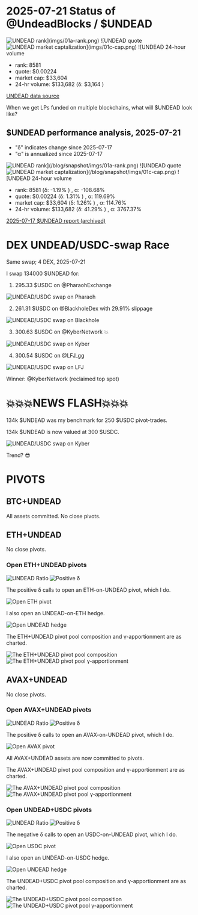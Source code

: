 # 2025-07-21 Status of @UndeadBlocks / $UNDEAD 

![$UNDEAD rank](imgs/01a-rank.png) 
![$UNDEAD quote](imgs/01b-quote.png) 
![$UNDEAD market captalization](imgs/01c-cap.png) 
![$UNDEAD 24-hour volume](imgs/01d-vol.png) 

* rank: 8581 
* quote: $0.00224 
* market cap: $33,604 
* 24-hr volume: $133,682 (δ: $3,164 ) 


[UNDEAD data source](https://www.coingecko.com/en/coins/undead-blocks) 



When we get LPs funded on multiple blockchains, what will $UNDEAD look like? 

## $UNDEAD performance analysis, 2025-07-21 

* "δ" indicates change since 2025-07-17 
* "α" is annualized since 2025-07-17 

![$UNDEAD rank](/blog/snapshot/imgs/01a-rank.png) 
![$UNDEAD quote](/blog/snapshot/imgs/01b-quote.png) 
![$UNDEAD market captalization](/blog/snapshot/imgs/01c-cap.png) 
![$UNDEAD 24-hour volume](/blog/snapshot/imgs/01d-vol.png) 

* rank: 8581 (δ: -1.19% ) , α: -108.68% 
* quote: $0.00224 (δ: 1.31% ) , α: 119.69% 
* market cap: $33,604 (δ: 1.26% ) , α: 114.76% 
* 24-hr volume: $133,682 (δ: 41.29% ) , α: 3767.37% 

[2025-07-17 $UNDEAD report (archived)](https://github.com/pivoteur/biz/tree/main/blog/snapshot) 
# DEX UNDEAD/USDC-swap Race 

Same swap; 4 DEX, 2025-07-21 

I swap 134000 $UNDEAD for: 

1. 295.33 $USDC on @PharaohExchange 

![UNDEAD/USDC swap on Pharaoh](imgs/02a-pharaoh.png) 

2. 261.31 $USDC on @BlackholeDex with 29.91% slippage 

![UNDEAD/USDC swap on Blackhole](imgs/02b-blackhole.png) 

3. 300.63 $USDC on @KyberNetwork 💥 

![UNDEAD/USDC swap on Kyber](imgs/02c-kyber.png) 

4. 300.54 $USDC on @LFJ_gg 

![UNDEAD/USDC swap on LFJ](imgs/02d-lfj.png) 

Winner: @KyberNetwork (reclaimed top spot) 

# 💥💥💥NEWS FLASH💥💥💥

134k $UNDEAD was my benchmark for 250 $USDC pivot-trades.

134k $UNDEAD is now valued at 300 $USDC.

![UNDEAD/USDC swap on Kyber](imgs/02c-kyber.png)

Trend? 😎
# PIVOTS 

## BTC+UNDEAD 



All assets committed. No close pivots. 

## ETH+UNDEAD 



No close pivots. 

### Open ETH+UNDEAD pivots 

![UNDEAD Ratio](imgs/03a-ratio.png) 
![Positive δ](imgs/03b-delta.png) 

The positive δ calls to open an ETH-on-UNDEAD pivot, which I do. 

![Open ETH pivot](imgs/03c-open-eth-pivot.png) 

I also open an UNDEAD-on-ETH hedge. 

![Open UNDEAD hedge](imgs/03d-open-undead-hedge.png) 



The ETH+UNDEAD pivot pool composition and γ-apportionment are as charted. 

![The ETH+UNDEAD pivot pool composition](imgs/04a-comp.png) 
![The ETH+UNDEAD pivot pool γ-apportionment](imgs/04b-apport.png) 
## AVAX+UNDEAD 



No close pivots. 

### Open AVAX+UNDEAD pivots 

![UNDEAD Ratio](imgs/05a-ratio.png) 
![Positive δ](imgs/05b-delta.png) 

The positive δ calls to open an AVAX-on-UNDEAD pivot, which I do. 

![Open AVAX pivot](imgs/05c-open-avax-pivot.png) 

All AVAX+UNDEAD assets are now committed to pivots. 

The AVAX+UNDEAD pivot pool composition and γ-apportionment are as charted. 

![The AVAX+UNDEAD pivot pool composition](imgs/06a-comp.png) 
![The AVAX+UNDEAD pivot pool γ-apportionment](imgs/06b-apport.png) 
### Open UNDEAD+USDC pivots 

![UNDEAD Ratio](imgs/08a-ratio.png) 
![Positive δ](imgs/08b-delta.png) 

The negative δ calls to open an USDC-on-UNDEAD pivot, which I do. 

![Open USDC pivot](imgs/08c-open-usdc-pivot.png) 

I also open an UNDEAD-on-USDC hedge. 

![Open UNDEAD hedge](imgs/08d-open-undead-hedge.png) 



The UNDEAD+USDC pivot pool composition and γ-apportionment are as charted. 

![The UNDEAD+USDC pivot pool composition](imgs/09a-comp.png) 
![The UNDEAD+USDC pivot pool γ-apportionment](imgs/09b-apport.png) 
